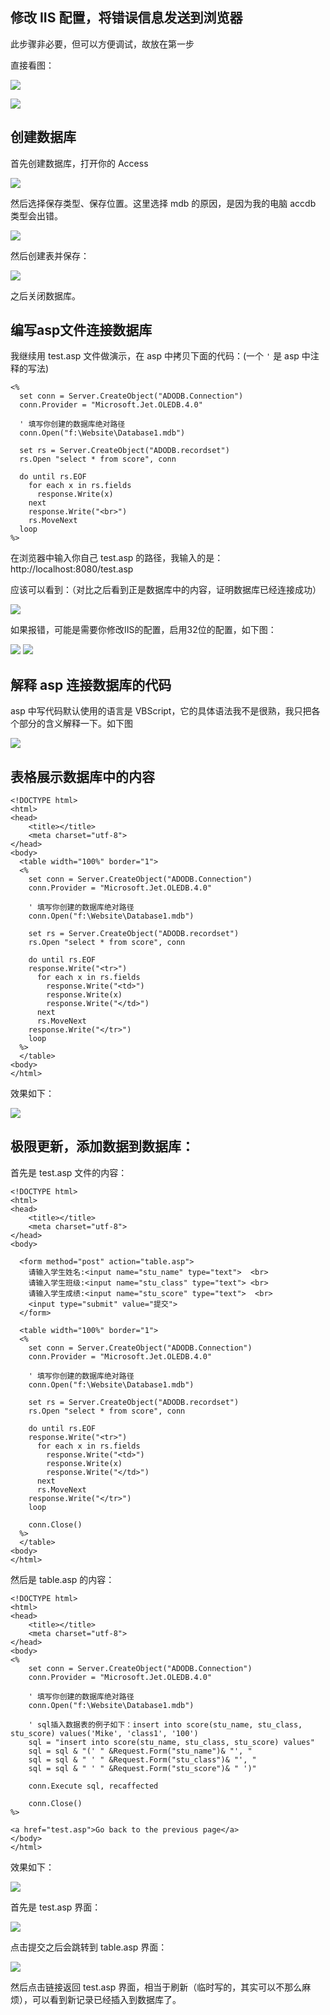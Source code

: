 ## 修改 IIS 配置，将错误信息发送到浏览器

此步骤非必要，但可以方便调试，故放在第一步

直接看图：

![](./assets/asp1.png)

![](./assets/asp2.png)

## 创建数据库

首先创建数据库，打开你的 Access

![](./assets/asp3.png)

然后选择保存类型、保存位置。这里选择 mdb 的原因，是因为我的电脑 accdb 类型会出错。

![](./assets/asp4.png)

然后创建表并保存：

![](./assets/asp5.png)

之后关闭数据库。

## 编写asp文件连接数据库

我继续用 test.asp 文件做演示，在 asp 中拷贝下面的代码：(一个 `'` 是 asp 中注释的写法)

```
<%
  set conn = Server.CreateObject("ADODB.Connection")
  conn.Provider = "Microsoft.Jet.OLEDB.4.0"

  ' 填写你创建的数据库绝对路径
  conn.Open("f:\Website\Database1.mdb")

  set rs = Server.CreateObject("ADODB.recordset")
  rs.Open "select * from score", conn

  do until rs.EOF
    for each x in rs.fields
      response.Write(x)
    next
    response.Write("<br>")
    rs.MoveNext
  loop
%>
```

在浏览器中输入你自己 test.asp 的路径，我输入的是：http://localhost:8080/test.asp

应该可以看到：（对比之后看到正是数据库中的内容，证明数据库已经连接成功）

![](./assets/asp6.png)

如果报错，可能是需要你修改IIS的配置，启用32位的配置，如下图：

![](./assets/asp7.png)
![](./assets/asp8.png)

## 解释 asp 连接数据库的代码

asp 中写代码默认使用的语言是 VBScript，它的具体语法我不是很熟，我只把各个部分的含义解释一下。如下图

![](./assets/asp9.png)

## 表格展示数据库中的内容

```
<!DOCTYPE html>
<html>
<head>
    <title></title>
    <meta charset="utf-8">
</head>
<body>
  <table width="100%" border="1">
  <%
    set conn = Server.CreateObject("ADODB.Connection")
    conn.Provider = "Microsoft.Jet.OLEDB.4.0"

    ' 填写你创建的数据库绝对路径
    conn.Open("f:\Website\Database1.mdb")

    set rs = Server.CreateObject("ADODB.recordset")
    rs.Open "select * from score", conn

    do until rs.EOF
    response.Write("<tr>")
      for each x in rs.fields
        response.Write("<td>")
        response.Write(x)
        response.Write("</td>")
      next
      rs.MoveNext
    response.Write("</tr>")
    loop
  %>
  </table>
<body>
</html>
```

效果如下：

![](./assets/asp10.png)

## 极限更新，添加数据到数据库：

首先是 test.asp 文件的内容：

```
<!DOCTYPE html>
<html>
<head>
    <title></title>
    <meta charset="utf-8">
</head>
<body>

  <form method="post" action="table.asp">
    请输入学生姓名:<input name="stu_name" type="text">  <br>
    请输入学生班级:<input name="stu_class" type="text"> <br>
    请输入学生成绩:<input name="stu_score" type="text">  <br>
    <input type="submit" value="提交">
  </form>
  
  <table width="100%" border="1">
  <%
    set conn = Server.CreateObject("ADODB.Connection")
    conn.Provider = "Microsoft.Jet.OLEDB.4.0"

    ' 填写你创建的数据库绝对路径
    conn.Open("f:\Website\Database1.mdb")

    set rs = Server.CreateObject("ADODB.recordset")
    rs.Open "select * from score", conn

    do until rs.EOF
    response.Write("<tr>")
      for each x in rs.fields
        response.Write("<td>")
        response.Write(x)
        response.Write("</td>")
      next
      rs.MoveNext
    response.Write("</tr>")
    loop

    conn.Close()
  %>
  </table>
<body>
</html>
```

然后是 table.asp 的内容：

```
<!DOCTYPE html>
<html>
<head>
    <title></title>
    <meta charset="utf-8">
</head>
<body>
<%
    set conn = Server.CreateObject("ADODB.Connection")
    conn.Provider = "Microsoft.Jet.OLEDB.4.0"

    ' 填写你创建的数据库绝对路径
    conn.Open("f:\Website\Database1.mdb")

    ' sql插入数据表的例子如下：insert into score(stu_name, stu_class, stu_score) values('Mike', 'class1', '100')
    sql = "insert into score(stu_name, stu_class, stu_score) values"
    sql = sql & "(' " &Request.Form("stu_name")& "', "
    sql = sql & " ' " &Request.Form("stu_class")& "', "
    sql = sql & " ' " &Request.Form("stu_score")& " ')"

    conn.Execute sql, recaffected

    conn.Close()
%>

<a href="test.asp">Go back to the previous page</a>
</body>
</html>
```

效果如下：

![](./assets/asp11.png)

首先是 test.asp 界面：

![](./assets/asp12.png)

点击提交之后会跳转到 table.asp 界面：

![](./assets/asp13.png)

然后点击链接返回 test.asp 界面，相当于刷新（临时写的，其实可以不那么麻烦），可以看到新记录已经插入到数据库了。
